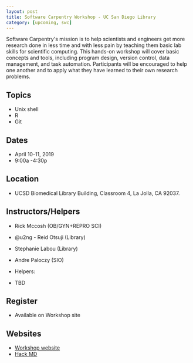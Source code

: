 ```yaml
---
layout: post
title: Software Carpentry Workshop - UC San Diego Library
category: [upcoming, swc]
---
```


Software Carpentry's mission is to help scientists and engineers get more research done in less time and with less pain by teaching them basic lab skills for scientific computing. This hands-on workshop will cover basic concepts and tools, including program design, version control, data management, and task automation. Participants will be encouraged to help one another and to apply what they have learned to their own research problems.

## Topics

* Unix shell
* R
* Git

## Dates

* April 10-11, 2019
* 9:00a -4:30p

## Location

* UCSD Biomedical Library Building, Classroom 4, La Jolla, CA 92037.


## Instructors/Helpers

* Rick Mccosh (OB/GYN+REPRO SCI)
* @u2ng - Reid Otsuji (Library)
* Stephanie Labou (Library)
* Andre Paloczy (SIO)

* Helpers:
* TBD



## Register

* Available on Workshop site

## Websites

* [Workshop website](https://ucsdlib.github.io/2019-04-10-UCSD/)
* [Hack MD](https://hackmd.io/AybXy1kCRSKtfx7fgQQelA)
